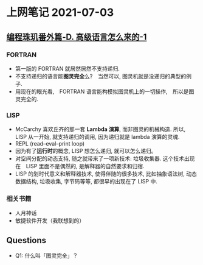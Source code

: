 # 上网笔记 2021-07-03

## [编程珠玑番外篇-D. 高级语言怎么来的-1][hpl]

### FORTRAN

- 第一版的 FORTRAN 就居然居然不支持递归.
- 不支持递归的语言能**图灵完全**么?　当然可以, 图灵机就是没递归的典型的例子.
- 用现在的眼光看,　FORTRAN 语言能构模拟图灵机上的一切操作,　所以是图灵完全的.

### LISP

- McCarchy 喜欢丘齐的那一套 **Lambda 演算**, 而非图灵的机械构造. 所以, LISP 从一开始, 就支持递归的调用, 因为递归就是 lambda 演算的灵魂.
- REPL (read–eval–print loop)
- 因为有了**运行时**的概念, LISP 想怎么递归, 就可以怎么递归。
- 对空间分配的动态支持, 随之就带来了一项新技术: 垃圾收集器. 这个技术出现在　LISP 里面不是偶然的, 是解释器的自然要求和归宿.
- LISP 的划时代意义和解释器技术, 使得伴随的很多技术, 比如抽象语法树, 动态数据结构, 垃圾收集, 字节码等等, 都很早的出现在了 LISP 中.

### 相关书籍

- 人月神话
- 敏捷软件开发（我联想到的）

## Questions

- Q1: 什么叫「图灵完全」？

  [hpl]: https://blog.youxu.info/2009/05/13/hpl/
